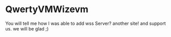 # QwertyVMWizevm
You will tell me how I was able to add wss Server? another site! and support us. we will be glad ;)
